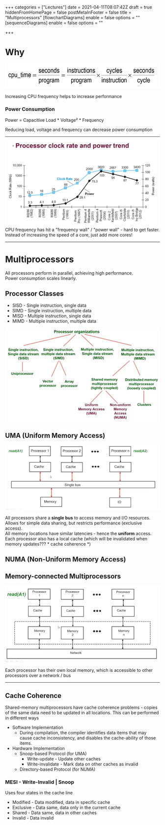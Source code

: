 +++
categories = ["Lectures"]
date = 2021-04-11T08:07:42Z
draft = true
hiddenFromHomePage = false
postMetaInFooter = false
title = "Multiprocessors"
[flowchartDiagrams]
enable = false
options = ""
[sequenceDiagrams]
enable = false
options = ""

+++
# Why

![](/uploads/snipaste_2021-04-11_18-48-37.png)

Increasing CPU frequency helps to increase performance

### Power Consumption

Power = Capacitive Load * Voltage² * Frequency

Reducing load, voltage and frequency can decrease power consumption

***

![](/uploads/snipaste_2021-04-11_19-25-10.png)  
CPU frequency has hit a "frequency wall" / "power wall" - hard to get faster. Instead of increasing the speed of a core, just add more cores!

***

# Multiprocessors

All processors perform in parallel, achieving high performance.  
Power consumption scales linearly.

## Processor Classes

* SISD - Single instruction, single data
* SIMD - Single instruction, multiple data
* MISD - Multiple instruction, single data
* MIMD - Multiple instruction, multiple data

![](/uploads/snipaste_2021-04-11_19-35-16.png)

## UMA (Uniform Memory Access)

![](/uploads/snipaste_2021-04-11_19-51-16.png)

All processors share a **single bus** to access memory and I/O resources.  
Allows for simple data sharing, but restricts performance (exclusive access).  
All memory locations have similar latencies - hence the **uniform** access.  
Each processor also has a local cache (which will be invalidated when memory updates??? * cache coherence *)

## NUMA (Non-Uniform Memory Access)

## Memory-connected Multiprocessors

![](/uploads/snipaste_2021-04-11_19-52-42.png)

Each processor has their own local memory, which is accessible to other processors over a network / bus

***

## Cache Coherence

Shared-memory multiprocessors have cache coherence problems - copies of the same data need to be updated in all locations. This can be performed in different ways

* Software Implementation
  * During compilation, the compiler identifies data items that may cause cache inconsistency, and disables the cache-ability of those items.
* Hardware Implementation
  * Snoop-based Protocol (for UMA)
    * Write-update - Update other caches
    * Write-invalidate - Mark data on other caches as invalid
  * Directory-based Protocol (for NUMA)

### MESI - Write-Invalid | Snoop

Uses four states in the cache line

* Modified - Data modified, data in specific cache
* Exclusive - Data same, data only in the current cache
* Shared  - Data same, data in other caches
* Invalid - Data invalid